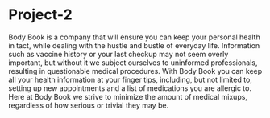 # Project-2
Body Book is a company that will ensure you can keep your personal health in tact, while dealing with the hustle and bustle of everyday life. Information such as vaccine history or your last checkup may not seem overly important, but without it we subject ourselves to uninformed professionals, resulting in questionable medical procedures. With Body Book you can keep all your health information at your finger tips, including, but not limited to, setting up new appointments and a list of medications you are allergic to. Here at Body Book we strive to minimize the amount of medical mixups, regardless of how serious or trivial they may be.
